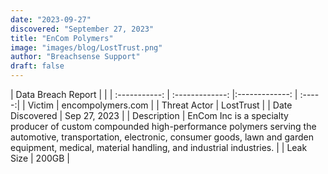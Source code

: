 ```yaml
---
date: "2023-09-27"
discovered: "September 27, 2023"
title: "EnCom Polymers"
image: "images/blog/LostTrust.png"
author: "Breachsense Support"
draft: false
---
```


| Data Breach Report           |              | 
| :-----------: | :-------------:     |:-------------:    | :-----:|
| Victim      | encompolymers.com      | 
| Threat Actor      | LostTrust      | 
| Date Discovered      | Sep 27, 2023      | 
| Description      | EnCom Inc is a specialty producer of custom compounded high-performance polymers serving the automotive, transportation, electronic, consumer goods, lawn and garden equipment, medical, material handling, and industrial industries.      | 
| Leak Size      | 200GB      | 

